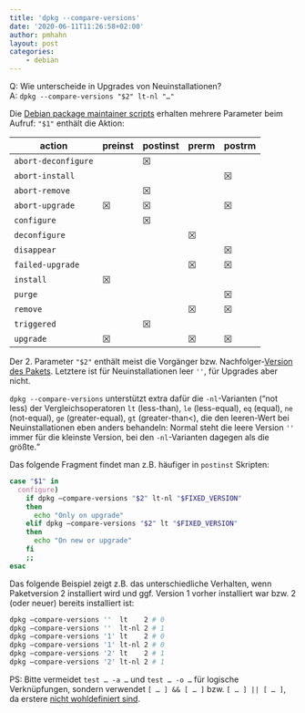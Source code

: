 ```yaml
---
title: 'dpkg --compare-versions'
date: '2020-06-11T11:26:58+02:00'
author: pmhahn
layout: post
categories:
    - debian
---
```


Q: Wie unterscheide in Upgrades von Neuinstallationen?  
A: `dpkg --compare-versions "$2" lt-nl "…"`

Die [Debian package maintainer scripts](https://www.debian.org/doc/debian-policy/ch-maintainerscripts.html) erhalten mehrere Parameter beim Aufruf: `"$1"` enthält die Aktion:

| action | preinst | postinst | prerm | postrm |
|---|---|---|---|---|
| `abort-deconfigure` |  | ☒ |  |  |
| `abort-install ` |  |  |  | ☒ |
| `abort-remove ` |  | ☒ |  |  |
| `abort-upgrade ` | ☒ | ☒ |  | ☒ |
| `configure ` |  | ☒ |  |  |
| `deconfigure ` |  |  | ☒ |  |
| `disappear ` |  |  |  | ☒ |
| `failed-upgrade ` |  |  | ☒ | ☒ |
| `install ` | ☒ |  |  |  |
| `purge ` |  |  |  | ☒ |
| `remove ` |  |  | ☒ | ☒ |
| `triggered ` |  | ☒ |  |  |
| `upgrade ` | ☒ |  | ☒ | ☒ |

Der 2. Parameter `"$2"` enthält meist die Vorgänger bzw. Nachfolger-[Version des Pakets](https://hutten.knut.univention.de/blog/debian-versions-schema/). Letztere ist für Neuinstallationen leer `''`, für Upgrades aber nicht.

`dpkg --compare-versions` unterstützt extra dafür die `-nl`-Varianten (<q>not less) der Vergleichsoperatoren `lt` (less-than), `le` (less-equal), `eq` (equal), `ne` (not-equal), `ge` (greater-equal), `gt` (greater-than&lt;), die den leeren-Wert bei Neuinstallationen eben anders behandeln: Normal steht die leere Version `''` immer für die kleinste Version, bei den `-nl`-Varianten dagegen als die größte.</q>

Das folgende Fragment findet man z.B. häufiger in `postinst` Skripten:

```bash
case "$1" in  
  configure)  
    if dpkg –compare-versions "$2" lt-nl "$FIXED_VERSION"  
    then  
      echo "Only on upgrade"  
    elif dpkg –compare-versions "$2" lt "$FIXED_VERSION"  
    then  
      echo "On new or upgrade"  
    fi  
    ;;  
esac  
```

Das folgende Beispiel zeigt z.B. das unterschiedliche Verhalten, wenn Paketversion 2 installiert wird und ggf. Version 1 vorher installiert war bzw. 2 (oder neuer) bereits installiert ist:

```bash
dpkg –compare-versions ''  lt    2 # 0  
dpkg –compare-versions ''  lt-nl 2 # 1  
dpkg –compare-versions '1' lt    2 # 0  
dpkg –compare-versions '1' lt-nl 2 # 0  
dpkg –compare-versions '2' lt    2 # 1  
dpkg –compare-versions '2' lt-nl 2 # 1  
```

PS: Bitte vermeidet `test … -a …` und `test … -o …` für logische Verknüpfungen, sondern verwendet `[ … ] && [ … ]` bzw. `[ … ] || [ … ]`, da erstere [nicht wohldefiniert sind](https://github.com/koalaman/shellcheck/wiki/SC2166).

<!--
PPS: Hier mein [Vortrag zu den Maintainr-Scripten](https://phahn.gitpages.knut.univention.de/talks/dpkg-maint.html) von damals.
-->
